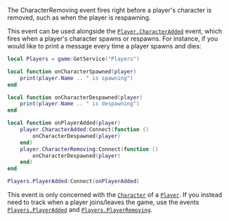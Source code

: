 The CharacterRemoving event fires right before a player's character is
removed, such as when the player is respawning.

This event can be used alongside the [`Player.CharacterAdded`](https://create.roblox.com/docs/reference/engine/classes/Player#CharacterAdded) event,
which fires when a player's character spawns or respawns. For instance, if
you would like to print a message every time a player spawns and dies:
```lua
local Players = game:GetService("Players")

local function onCharacterSpawned(player)
	print(player.Name .. " is spawning")
end

local function onCharacterDespawned(player)
	print(player.Name .. " is despawning")
end

local function onPlayerAdded(player)
	player.CharacterAdded:Connect(function ()
		onCharacterDespawned(player)
	end)
	player.CharacterRemoving:Connect(function ()
		onCharacterDespawned(player)
	end)
end

Players.PlayerAdded:Connect(onPlayerAdded)
```

This event is only concerned with the [`Character`](https://create.roblox.com/docs/reference/engine/classes/Player#Character)
of a [`Player`](https://create.roblox.com/docs/reference/engine/classes/Player). If you instead need to track when a player
joins/leaves the game, use the events [`Players.PlayerAdded`](https://create.roblox.com/docs/reference/engine/classes/Players#PlayerAdded) and
[`Players.PlayerRemoving`](https://create.roblox.com/docs/reference/engine/classes/Players#PlayerRemoving).